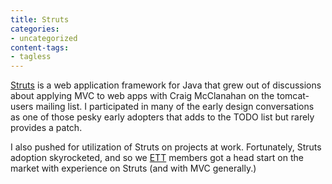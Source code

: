 ```yaml
---
title: Struts
categories:
- uncategorized
content-tags:
- tagless
---
```


[Struts][1] is a web application framework for Java that grew out of discussions about applying MVC to web apps with Craig McClanahan on the tomcat-users mailing list.  I participated in many of the early design conversations as one of those pesky early adopters that adds to the TODO list but rarely provides a patch.

   [1]: http://struts.apache.org/

I also pushed for utilization of Struts on projects at work.  Fortunately, Struts adoption skyrocketed, and so we [ETT][2] members got a head start on the market with experience on Struts (and with MVC generally.)

   [2]: http://qett.com/
